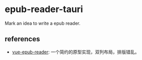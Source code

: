 # epub-reader-tauri
Mark an idea to write a epub reader.

## references
- [vue-epub-reader](https://github.com/lyh-create/vue-epub-reader): 一个简约的原型实现，双列布局，排版错乱。
